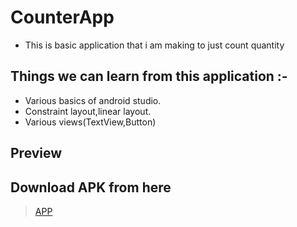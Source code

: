 # CounterApp

* This is basic application that i am making to just count quantity

## Things we can learn from this application :-

* Various basics of android studio.
* Constraint layout,linear layout.
* Various views(TextView,Button)

## Preview
>[]()
>[]()

## Download APK from here

>[APP](https://github.com/harshitmody72/CounterApp/app/build/outputs/apk/debug/app-debug.apk)
